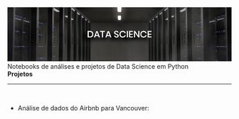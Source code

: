 <img src="img/banner.jpg">
</br>
Notebooks de análises e projetos de Data Science em Python
</br>
<b>Projetos</b>
<hr>
</br>
<ul>
  <li>Análise de dados do Airbnb para Vancouver:</li>
</ul>

